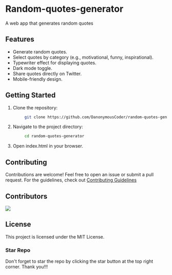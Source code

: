 # Random-quotes-generator

A web app that generates random quotes

## Features
- Generate random quotes.
- Select quotes by category (e.g., motivational, funny, inspirational).
- Typewriter effect for displaying quotes.
- Dark mode toggle.
- Share quotes directly on Twitter.
- Mobile-friendly design.

## Getting Started

1. Clone the repository:

   ```sh
        git clone https://github.com/DanonymousCoder/random-quotes-generator.git
   ```

2. Navigate to the project directory:

   ```sh
        cd random-quotes-generator
   ```

3. Open index.html in your browser.

## Contributing

Contributions are welcome! Feel free to open an issue or submit a pull request. For the guidelines, check out [Contributing  Guidelines](CONTRIBUTING.md)


## Contributors

<a href="https://github.com/DanonymousCoder/Random-quotes-generator/graphs/contributors">
  <img src="https://contrib.rocks/image?repo=DanonymousCoder/Random-quotes-generator" />
</a>

## License

This project is licensed under the MIT License.

### Star Repo

Don't forget to star the repo by clicking the star button at the top right corner. Thank you!!!
